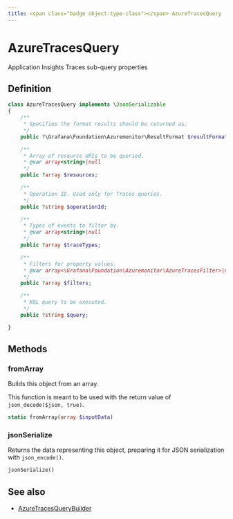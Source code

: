 ```yaml
---
title: <span class="badge object-type-class"></span> AzureTracesQuery
---
```

# <span class="badge object-type-class"></span> AzureTracesQuery

Application Insights Traces sub-query properties

## Definition

```php
class AzureTracesQuery implements \JsonSerializable
{
    /**
     * Specifies the format results should be returned as.
     */
    public ?\Grafana\Foundation\Azuremonitor\ResultFormat $resultFormat;

    /**
     * Array of resource URIs to be queried.
     * @var array<string>|null
     */
    public ?array $resources;

    /**
     * Operation ID. Used only for Traces queries.
     */
    public ?string $operationId;

    /**
     * Types of events to filter by.
     * @var array<string>|null
     */
    public ?array $traceTypes;

    /**
     * Filters for property values.
     * @var array<\Grafana\Foundation\Azuremonitor\AzureTracesFilter>|null
     */
    public ?array $filters;

    /**
     * KQL query to be executed.
     */
    public ?string $query;

}
```
## Methods

### <span class="badge object-method"></span> fromArray

Builds this object from an array.

This function is meant to be used with the return value of `json_decode($json, true)`.

```php
static fromArray(array $inputData)
```

### <span class="badge object-method"></span> jsonSerialize

Returns the data representing this object, preparing it for JSON serialization with `json_encode()`.

```php
jsonSerialize()
```

## See also

 * <span class="badge builder"></span> [AzureTracesQueryBuilder](./builder-AzureTracesQueryBuilder.md)
